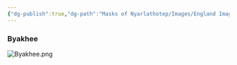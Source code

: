 ```yaml
---
{"dg-publish":true,"dg-path":"Masks of Nyarlathotep/Images/England Images.md","permalink":"/masks-of-nyarlathotep/images/england-images/","tags":["TTRPG/Games/MoN"]}
---
```


### Byakhee
![Byakhee.png](/img/user/z_Attachments/TTRPG/Masks%20of%20Nyarlathotep/Visuals/Byakhee.png)
